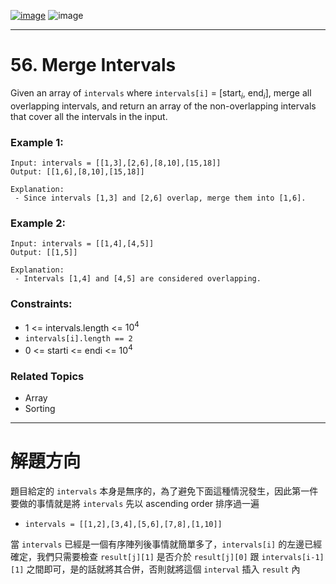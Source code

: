 [![image](https://img.shields.io/badge/Leetcode-Link-blue?logo=leetcode)](https://leetcode.com/problems/merge-intervals/)
![image](https://img.shields.io/badge/Difficulty-Medium-yellow)

---

# 56. Merge Intervals

Given an array of `intervals` where `intervals[i]` = [$\text{start}_i$, $\text{end}_i$], merge all overlapping intervals, and return an array of the non-overlapping intervals that cover all the intervals in the input.

### Example 1:

```
Input: intervals = [[1,3],[2,6],[8,10],[15,18]]
Output: [[1,6],[8,10],[15,18]]

Explanation:
 - Since intervals [1,3] and [2,6] overlap, merge them into [1,6].
```

### Example 2:

```
Input: intervals = [[1,4],[4,5]]
Output: [[1,5]]

Explanation:
 - Intervals [1,4] and [4,5] are considered overlapping.
```

### Constraints:

- 1 <= intervals.length <= $10^4$
- `intervals[i].length == 2`
- 0 <= starti <= endi <= $10^4$

### Related Topics

- Array
- Sorting
  
---

# 解題方向

題目給定的 `intervals` 本身是無序的，為了避免下面這種情況發生，因此第一件要做的事情就是將 `intervals` 先以 ascending order 排序過一遍
 - `intervals = [[1,2],[3,4],[5,6],[7,8],[1,10]]`

當 `intervals` 已經是一個有序陣列後事情就簡單多了，`intervals[i]` 的左邊已經確定，我們只需要檢查 `result[j][1]` 是否介於 `result[j][0]` 跟 `intervals[i-1][1]` 之間即可，是的話就將其合併，否則就將這個 `interval` 插入 `result` 內